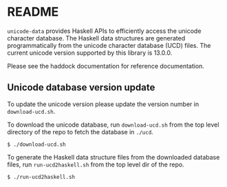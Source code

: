 # README

`unicode-data` provides Haskell APIs to efficiently access the
unicode character database. The Haskell data structures are generated
programmatically from the unicode character database (UCD) files.  The
current unicode version supported by this library is 13.0.0.

Please see the haddock documentation for reference documentation.

## Unicode database version update

To update the unicode version please update the version number in
`download-ucd.sh`.

To download the unicode database, run `download-ucd.sh` from the top
level directory of the repo to fetch the database in `./ucd`.

```
$ ./download-ucd.sh
```

To generate the Haskell data structure files from the downloaded database
files, run `run-ucd2haskell.sh` from the top level dir of the repo.

```
$ ./run-ucd2haskell.sh
```
